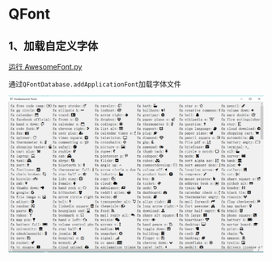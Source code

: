 # QFont

## 1、加载自定义字体
[运行 AwesomeFont.py](AwesomeFont.py)

通过`QFontDatabase.addApplicationFont`加载字体文件

![AwesomeFont](ScreenShot/AwesomeFont.png)